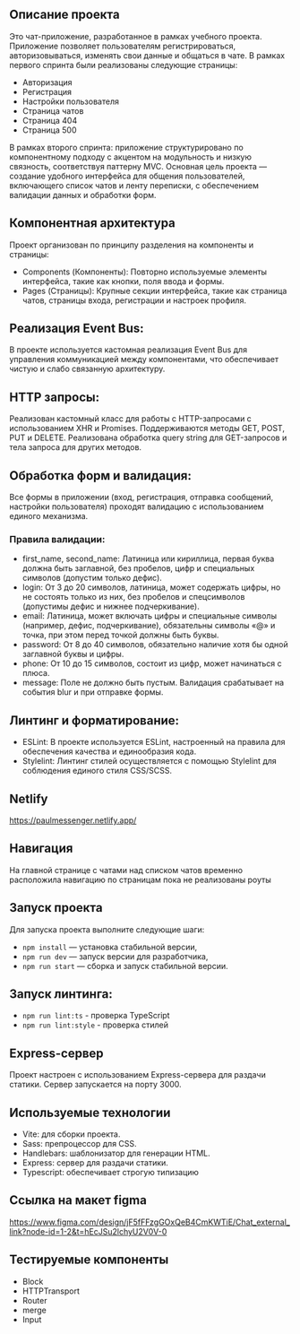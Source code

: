 ## Описание проекта

Это чат-приложение, разработанное в рамках учебного проекта. Приложение позволяет пользователям регистрироваться, авторизовываться, изменять свои данные и общаться в чате. В рамках первого спринта были реализованы следующие страницы:

- Авторизация
- Регистрация
- Настройки пользователя
- Страница чатов
- Страница 404
- Страница 500

В рамках второго спринта: приложение структурировано по компонентному подходу с акцентом на модульность и низкую связность, соответствуя паттерну MVC. Основная цель проекта — создание удобного интерфейса для общения пользователей, включающего список чатов и ленту переписки, с обеспечением валидации данных и обработки форм.

## Компонентная архитектура

Проект организован по принципу разделения на компоненты и страницы:

- Components (Компоненты): Повторно используемые элементы интерфейса, такие как кнопки, поля ввода и формы.
- Pages (Страницы): Крупные секции интерфейса, такие как страница чатов, страницы входа, регистрации и настроек профиля.

## Реализация Event Bus:

В проекте используется кастомная реализация Event Bus для управления коммуникацией между компонентами, что обеспечивает чистую и слабо связанную архитектуру.

## HTTP запросы:

Реализован кастомный класс для работы с HTTP-запросами с использованием XHR и Promises. Поддерживаются методы GET, POST, PUT и DELETE.
Реализована обработка query string для GET-запросов и тела запроса для других методов.

## Обработка форм и валидация:

Все формы в приложении (вход, регистрация, отправка сообщений, настройки пользователя) проходят валидацию с использованием единого механизма.

### Правила валидации:

- first_name, second_name: Латиница или кириллица, первая буква должна быть заглавной, без пробелов, цифр и специальных символов (допустим только дефис).
- login: От 3 до 20 символов, латиница, может содержать цифры, но не состоять только из них, без пробелов и спецсимволов (допустимы дефис и нижнее подчеркивание).
- email: Латиница, может включать цифры и специальные символы (например, дефис, подчеркивание), обязательны символы «@» и точка, при этом перед точкой должны быть буквы.
- password: От 8 до 40 символов, обязательно наличие хотя бы одной заглавной буквы и цифры.
- phone: От 10 до 15 символов, состоит из цифр, может начинаться с плюса.
- message: Поле не должно быть пустым.
  Валидация срабатывает на события blur и при отправке формы.

## Линтинг и форматирование:

- ESLint: В проекте используется ESLint, настроенный на правила для обеспечения качества и единообразия кода.
- Stylelint: Линтинг стилей осуществляется с помощью Stylelint для соблюдения единого стиля CSS/SCSS.

## Netlify

https://paulmessenger.netlify.app/

## Навигация

На главной странице с чатами над списком чатов временно расположила навигацию по страницам пока не реализованы роуты

## Запуск проекта

Для запуска проекта выполните следующие шаги:

- `npm install` — установка стабильной версии,
- `npm run dev` — запуск версии для разработчика,
- `npm run start` — сборка и запуск стабильной версии.

## Запуск линтинга:

- `npm run lint:ts` - проверка TypeScript
- `npm run lint:style` - проверка стилей

## Express-сервер

Проект настроен с использованием Express-сервера для раздачи статики. Сервер запускается на порту 3000.

## Используемые технологии

- Vite: для сборки проекта.
- Sass: препроцессор для CSS.
- Handlebars: шаблонизатор для генерации HTML.
- Express: сервер для раздачи статики.
- Typescript: обеспечивает строгую типизацию

## Ссылка на макет figma

https://www.figma.com/design/jF5fFFzgGOxQeB4CmKWTiE/Chat_external_link?node-id=1-2&t=hEcJSu2lchyU2V0V-0

## Тестируемые компоненты

- Block
- HTTPTransport
- Router
- merge
- Input
